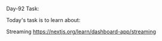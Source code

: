 Day-92 Task:

Today's task is to learn about:

Streaming
https://nextjs.org/learn/dashboard-app/streaming